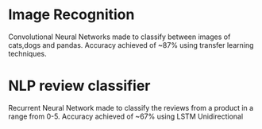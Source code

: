 # Image Recognition
Convolutional Neural Networks made to classify between images of cats,dogs and pandas. Accuracy achieved of ~87% using transfer learning techniques.
# NLP review classifier
Recurrent Neural Network made to classify the reviews from a product in a range from 0-5. Accuracy achieved of ~67% using LSTM Unidirectional 
